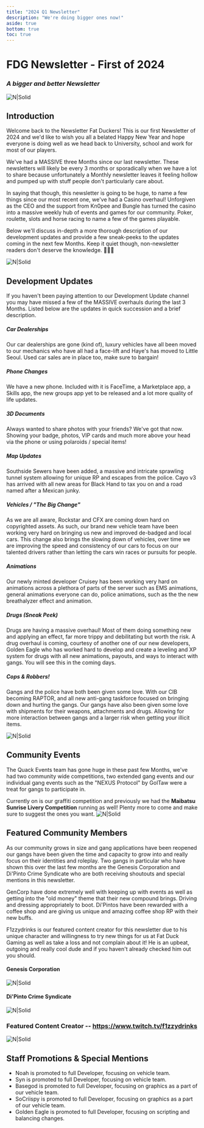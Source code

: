 ```yaml
---
title: "2024 Q1 Newsletter"
description: "We're doing bigger ones now!"
aside: true
bottom: true
toc: true
---
```


# FDG Newsletter - First of 2024
### _A bigger and better Newsletter_

![N|Solid](https://i.imgur.com/UVZxSfF.png)
## Introduction
Welcome back to the Newsletter Fat Duckers! This is our first Newsletter of 2024 and we'd like to wish you all a belated Happy New Year and hope everyone is doing well as we head back to University, school and work for most of our players.

We've had a MASSIVE three Months since our last newsletter. These newsletters will likely be every 3 months or sporadically when we have a lot to share because unfortunately a Monthly newsletter leaves it feeling hollow and pumped up with stuff people don't particularly care about.

In saying that though, this newsletter is going to be huge, to name a few things since our most recent one, we've had a Casino overhaul! Unforgiven as the CEO and the support from Kn0pee and Bungle has turned the casino into a massive weekly hub of events and games for our community. Poker, roulette, slots and horse racing to name a few of the games playable.

Below we'll discuss in-depth a more thorough description of our development updates and provide a few sneak-peeks to the updates coming in the next few Months. Keep it quiet though, non-newsletter readers don't deserve the knowledge. 🤫🤫🤫

![N|Solid](https://i.imgur.com/s0nZtJ6.png)
## Development Updates
If you haven't been paying attention to our Development Update channel you may have missed a few of the MASSIVE overhauls during the last 3 Months. Listed below are the updates in quick succession and a brief description.
##### Car Dealerships
Our car dealerships are gone (kind of), luxury vehicles have all been moved to our mechanics who have all had a face-lift and Haye's has moved to Little Seoul. Used car sales are in place too, make sure to bargain!
##### Phone Changes
We have a new phone. Included with it is FaceTime, a Marketplace app, a Skills app, the new groups app yet to be released and a lot more quality of life updates.
##### 3D Documents
Always wanted to share photos with your friends? We've got that now. Showing your badge, photos, VIP cards and much more above your head via the phone or using polaroids / special items!
##### Map Updates
Southside Sewers have been added, a massive and intricate sprawling tunnel system allowing for unique RP and escapes from the police. Cayo v3 has arrived with all new areas for Black Hand to tax you on and a road named after a Mexican junky.
##### Vehicles / "The Big Change"
As we are all aware, Rockstar and CFX are coming down hard on copyrighted assets. As such, our brand new vehicle team have been working very hard on bringing us new and improved de-badged and local cars. This change also brings the slowing down of vehicles, over time we are improving the speed and consistency of our cars to focus on our talented drivers rather than letting the cars win races or pursuits for people.
##### Animations
Our newly minted developer Cruisey has been working very hard on animations across a plethora of parts of the server such as EMS animations, general animations everyone can do, police animations, such as the the new breathalyzer effect and animation.
##### Drugs (Sneak Peek)
Drugs are having a massive overhaul! Most of them doing something new and applying an effect, far more trippy and debilitating but worth the risk. A drug overhaul is coming, courtesy of another one of our new developers, Golden Eagle who has worked hard to develop and create a leveling and XP system for drugs with all new animations, payouts, and ways to interact with gangs. You will see this in the coming days.
##### Cops & Robbers!
Gangs and the police have both been given some love. With our CIB becoming RAPTOR, and all new anti-gang taskforce focused on bringing down and hurting the gangs. Our gangs have also been given some love with shipments for their weapons, attachments and drugs. Allowing for more interaction between gangs and a larger risk when getting your illicit items.

![N|Solid](https://i.imgur.com/MfahAKw.png)
## Community Events

The Quack Events team has gone huge in these past few Months, we've had two community wide competitions, two extended gang events and our individual gang events such as the "NEXUS Protocol" by GolTaw were a treat for gangs to participate in.

Currently on is our graffiti competition and previously we had the **Maibatsu Sunrise Livery Competition** running as well! Plenty more to come and make sure to suggest the ones you want.
![N|Solid](https://i.imgur.com/GwW7Nga.png)

## Featured Community Members

As our community grows in size and gang applications have been reopened our gangs have been given the time and capacity to grow into and really focus on their identities and roleplay. Two gangs in particular who have shown this over the last few months are the Genesis Corporation and Di'Pinto Crime Syndicate who are both receiving shoutouts and special mentions in this newsletter.

GenCorp have done extremely well with keeping up with events as well as getting into the "old money" theme that their new compound brings. Driving and dressing appropriately to boot. Di'Pintos have been rewarded with a coffee shop and are giving us unique and amazing coffee shop RP with their new buffs.

F1zzydrinks is our featured content creator for this newsletter due to his unique character and willingness to try new things for us at Fat Duck Gaming as well as take a loss and not complain about it! He is an upbeat, outgoing and really cool dude and if you haven't already checked him out you should.

#### Genesis Corporation
![N|Solid](https://i.imgur.com/UEdjz2j.png)

#### Di'Pinto Crime Syndicate
![N|Solid](https://i.imgur.com/K97JeUQ.png)
### Featured Content Creator -- https://www.twitch.tv/f1zzydrinks
![N|Solid](https://i.imgur.com/YEx5mIi.png)

## Staff Promotions & Special Mentions

- Noah is promoted to full Developer, focusing on vehicle team.
- Syn is promoted to full Developer, focusing on vehicle team.
- Basegod is promoted to full Developer, focusing on graphics as a part of our vehicle team.
- SoCriispy is promoted to full Developer, focusing on graphics as a part of our vehicle team.
- Golden Eagle is promoted to full Developer, focusing on scripting and balancing changes.
